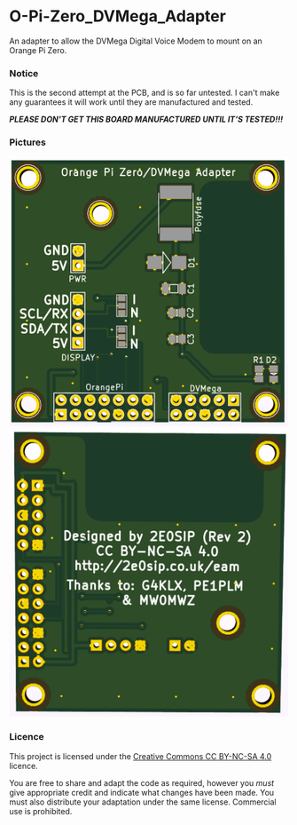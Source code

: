 # O-Pi-Zero_DVMega_Adapter

An adapter to allow the DVMega Digital Voice Modem to mount on an Orange Pi Zero.



### Notice

This is the second attempt at the PCB, and is so far untested. I can't make any guarantees it will work until they are manufactured and tested.

***PLEASE DON'T GET THIS BOARD MANUFACTURED UNTIL IT'S TESTED!!!***

### Pictures

![Front](images/Front.png?raw=true "Front")
![Rear](images/Rear.png?raw=true "Front")

### Licence

This project is licensed under the [Creative Commons CC BY-NC-SA 4.0](https://creativecommons.org/licenses/by-nc-sa/4.0/) licence.

You are free to share and adapt the code as required, however you *must* give appropriate credit and indicate what changes have been made. You must also distribute your adaptation under the same license. Commercial use is prohibited.
